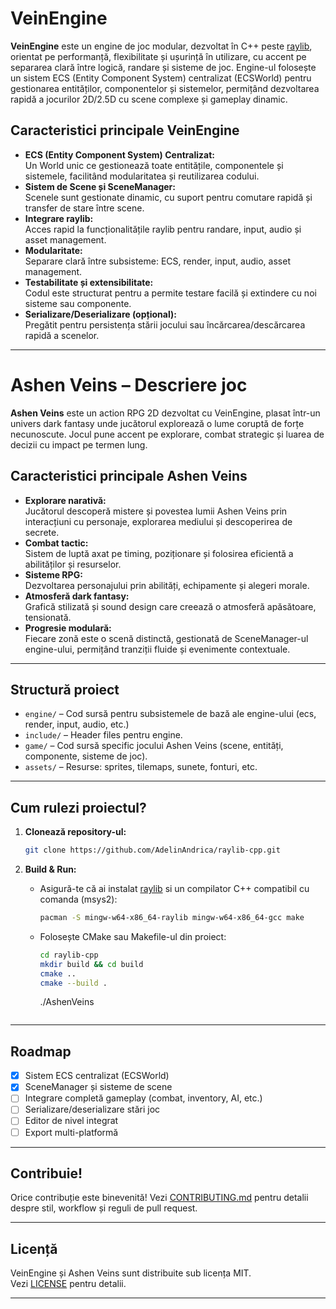 # VeinEngine

**VeinEngine** este un engine de joc modular, dezvoltat în C++ peste [raylib](https://www.raylib.com/), orientat pe performanță, flexibilitate și ușurință în utilizare, cu accent pe separarea clară între logică, randare și sisteme de joc. Engine-ul folosește un sistem ECS (Entity Component System) centralizat (ECSWorld) pentru gestionarea entităților, componentelor și sistemelor, permițând dezvoltarea rapidă a jocurilor 2D/2.5D cu scene complexe și gameplay dinamic.

## Caracteristici principale VeinEngine

- **ECS (Entity Component System) Centralizat:**  
  Un World unic ce gestionează toate entitățile, componentele și sistemele, facilitând modularitatea și reutilizarea codului.
- **Sistem de Scene și SceneManager:**  
  Scenele sunt gestionate dinamic, cu suport pentru comutare rapidă și transfer de stare între scene.
- **Integrare raylib:**  
  Acces rapid la funcționalitățile raylib pentru randare, input, audio și asset management.
- **Modularitate:**  
  Separare clară între subsisteme: ECS, render, input, audio, asset management.
- **Testabilitate și extensibilitate:**  
  Codul este structurat pentru a permite testare facilă și extindere cu noi sisteme sau componente.
- **Serializare/Deserializare (opțional):**  
  Pregătit pentru persistența stării jocului sau încărcarea/descărcarea rapidă a scenelor.

---

# Ashen Veins – Descriere joc

**Ashen Veins** este un action RPG 2D dezvoltat cu VeinEngine, plasat într-un univers dark fantasy unde jucătorul explorează o lume coruptă de forțe necunoscute. Jocul pune accent pe explorare, combat strategic și luarea de decizii cu impact pe termen lung.

## Caracteristici principale Ashen Veins

- **Explorare narativă:**  
  Jucătorul descoperă mistere și povestea lumii Ashen Veins prin interacțiuni cu personaje, explorarea mediului și descoperirea de secrete.
- **Combat tactic:**  
  Sistem de luptă axat pe timing, poziționare și folosirea eficientă a abilităților și resurselor.
- **Sisteme RPG:**  
  Dezvoltarea personajului prin abilități, echipamente și alegeri morale.
- **Atmosferă dark fantasy:**  
  Grafică stilizată și sound design care creează o atmosferă apăsătoare, tensionată.
- **Progresie modulară:**  
  Fiecare zonă este o scenă distinctă, gestionată de SceneManager-ul engine-ului, permițând tranziții fluide și evenimente contextuale.

---

## Structură proiect

- `engine/` – Cod sursă pentru subsistemele de bază ale engine-ului (ecs, render, input, audio, etc.)
- `include/` – Header files pentru engine.
- `game/` – Cod sursă specific jocului Ashen Veins (scene, entități, componente, sisteme de joc).
- `assets/` – Resurse: sprites, tilemaps, sunete, fonturi, etc.

---

## Cum rulezi proiectul?

1. **Clonează repository-ul:**
   ```sh
   git clone https://github.com/AdelinAndrica/raylib-cpp.git
   ```
2. **Build & Run:**
   - Asigură-te că ai instalat [raylib](https://www.raylib.com/) si un compilator C++ compatibil cu comanda (msys2):
     ```sh
     pacman -S mingw-w64-x86_64-raylib mingw-w64-x86_64-gcc make
     ```
        
   - Folosește CMake sau Makefile-ul din proiect:
     ```sh
     cd raylib-cpp
     mkdir build && cd build
     cmake ..
     cmake --build .
     ```
     ./AshenVeins
     ```

---

## Roadmap

- [x] Sistem ECS centralizat (ECSWorld)
- [x] SceneManager și sisteme de scene
- [ ] Integrare completă gameplay (combat, inventory, AI, etc.)
- [ ] Serializare/deserializare stări joc
- [ ] Editor de nivel integrat
- [ ] Export multi-platformă

---

## Contribuie!

Orice contribuție este binevenită! Vezi [CONTRIBUTING.md](CONTRIBUTING.md) pentru detalii despre stil, workflow și reguli de pull request.

---

## Licență

VeinEngine și Ashen Veins sunt distribuite sub licența MIT.  
Vezi [LICENSE](LICENSE) pentru detalii.

---